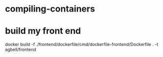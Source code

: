 # compiling-containers

# build my front end
docker build -f ./frontend/dockerfile/cmd/dockerfile-frontend/Dockerfile . -t agbell/frontend 